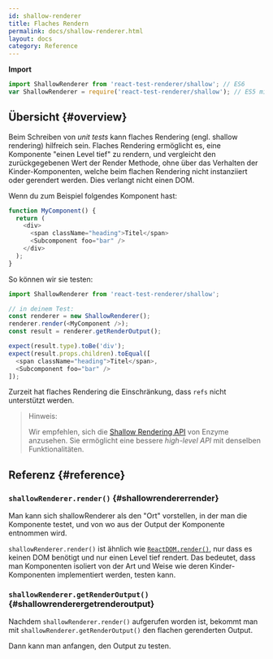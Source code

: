 ```yaml
---
id: shallow-renderer
title: Flaches Rendern
permalink: docs/shallow-renderer.html
layout: docs
category: Reference
---
```


**Import**

```javascript
import ShallowRenderer from 'react-test-renderer/shallow'; // ES6
var ShallowRenderer = require('react-test-renderer/shallow'); // ES5 mit npm
```

## Übersicht {#overview}

Beim Schreiben von *unit tests* kann flaches Rendering (engl. shallow rendering) hilfreich sein. Flaches Rendering ermöglicht es, eine Komponente "einen Level tief" zu rendern, und vergleicht den zurückgegebenen Wert der Render Methode, ohne über das Verhalten der Kinder-Komponenten, welche beim flachen Rendering nicht instanziiert oder gerendert werden. Dies verlangt nicht einen DOM.

Wenn du zum Beispiel folgendes Komponent hast:

```javascript
function MyComponent() {
  return (
    <div>
      <span className="heading">Titel</span>
      <Subcomponent foo="bar" />
    </div>
  );
}
```
So können wir sie testen:

```javascript
import ShallowRenderer from 'react-test-renderer/shallow';

// in deinem Test:
const renderer = new ShallowRenderer();
renderer.render(<MyComponent />);
const result = renderer.getRenderOutput();

expect(result.type).toBe('div');
expect(result.props.children).toEqual([
  <span className="heading">Titel</span>,
  <Subcomponent foo="bar" />
]);
```

Zurzeit hat flaches Rendering die Einschränkung, dass `refs` nicht unterstützt werden.

> Hinweis:
>
> Wir empfehlen, sich die [Shallow Rendering API](https://airbnb.io/enzyme/docs/api/shallow.html) von Enzyme anzusehen. Sie ermöglicht eine bessere *high-level API* mit denselben Funktionalitäten.

## Referenz {#reference}

### `shallowRenderer.render()` {#shallowrendererrender}

Man kann sich shallowRenderer als den "Ort" vorstellen, in der man die Komponente testet, und von wo aus der Output der Komponente entnommen wird.

`shallowRenderer.render()` ist ähnlich wie [`ReactDOM.render()`](/docs/react-dom.html#render), nur dass es keinen DOM benötigt und nur einen Level tief rendert. Das bedeutet, dass man Komponenten isoliert von der Art und Weise wie deren Kinder-Komponenten implementiert werden, testen kann.

### `shallowRenderer.getRenderOutput()` {#shallowrenderergetrenderoutput}

Nachdem `shallowRenderer.render()` aufgerufen worden ist, bekommt man mit `shallowRenderer.getRenderOutput()` den flachen gerenderten Output.

Dann kann man anfangen, den Output zu testen.
